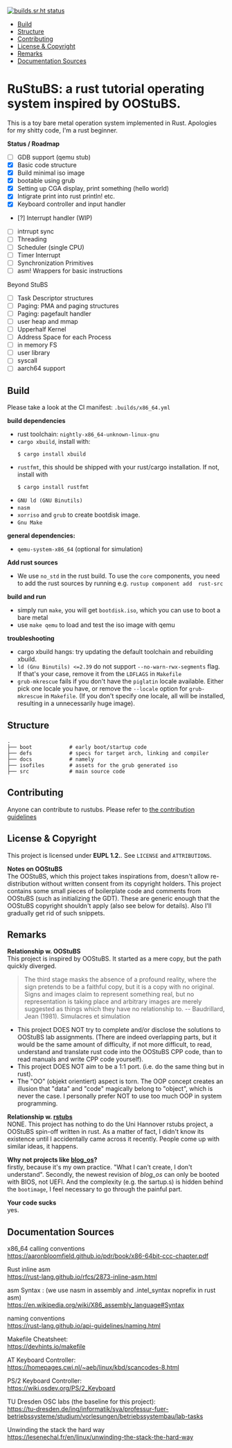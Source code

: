[![builds.sr.ht status](https://builds.sr.ht/~shrik3/rustubs/commits/master/x86_64.yml.svg)](https://builds.sr.ht/~shrik3/rustubs/commits/master/x86_64.yml?)

* [Build](#build)
* [Structure](#structure)
* [Contributing](#contributing)
* [License & Copyright](#license-amp-copyright)
* [Remarks](#remarks)
* [Documentation Sources](#documentation-sources)

# RuStuBS: a rust tutorial operating system inspired by OOStuBS.

This is a toy bare metal operation system implemented in Rust. Apologies for my
shitty code, I'm a rust beginner.

**Status / Roadmap**
- [ ] GDB support (qemu stub)
- [X] Basic code structure
- [X] Build minimal iso image
- [X] bootable using grub
- [X] Setting up CGA display, print something (hello world)
- [X] Intigrate print into rust println! etc.
- [X] Keyboard controller and input handler
- [?] Interrupt handler (WIP)
- [ ] intrrupt sync
- [ ] Threading
- [ ] Scheduler (single CPU)
- [ ] Timer Interrupt
- [ ] Synchronization Primitives
- [ ] asm! Wrappers for basic instructions

Beyond StuBS
- [ ] Task Descriptor structures
- [ ] Paging: PMA and paging structures
- [ ] Paging: pagefault handler
- [ ] user heap and mmap
- [ ] Upperhalf Kernel
- [ ] Address Space for each Process
- [ ] in memory FS
- [ ] user library
- [ ] syscall
- [ ] aarch64 support

## Build

Please take a look at the CI manifest:
`.builds/x86_64.yml`

**build dependencies**
- rust toolchain: `nightly-x86_64-unknown-linux-gnu`
- `cargo xbuild`, install with:
    ```
    $ cargo install xbuild
    ```
- `rustfmt`, this should be shipped with your rust/cargo installation. If not,
  install with
    ```
    $ cargo install rustfmt
    ```
- `GNU ld (GNU Binutils)`
- `nasm`
- `xorriso` and `grub` to create bootdisk image. 
- `Gnu Make`


**general dependencies:**
- `qemu-system-x86_64` (optional for simulation)

**Add rust sources**
- We use `no_std` in the rust build. To use the `core` components, you need to
  add the rust sources by running e.g. `rustup component add  rust-src`

**build and run**
- simply run `make`, you will get `bootdisk.iso`, which you can use to boot a
  bare metal
- use `make qemu` to load and test the iso image with qemu

**troubleshooting**
- cargo xbuild hangs: try updating the default toolchain and rebuilding xbuild.
- `ld (Gnu Binutils) <=2.39` do not support `--no-warn-rwx-segments` flag. If
  that's your case, remove it from the `LDFLAGS` in `Makefile`
- `grub-mkrescue` fails if you don't have the `piglatin` locale available.
  Either pick one locale you have, or remove the `--locale` option for
  `grub-mkrescue` in `Makefile`. (If you don't specify one locale, all will be
  installed, resulting in a unnecessarily huge image).

## Structure
```
.
├── boot            # early boot/startup code
├── defs            # specs for target arch, linking and compiler
├── docs            # namely
├── isofiles        # assets for the grub generated iso
├── src             # main source code
```

## Contributing

Anyone can contribute to rustubs. Please refer to
[the contribution guidelines](https://git.sr.ht/~shrik3/rustubs/tree/master/item/CONTRIBUTING.md)

## License & Copyright

This project is licensed under **EUPL 1.2.**. See `LICENSE` and `ATTRIBUTIONS`.

**Notes on OOStuBS**  
The OOStuBS, which this project takes inspirations from, doesn't allow
re-distribution without written consent from its copyright holders. This project
contains some small pieces of boilerplate code and comments from OOStuBS (such
as initializing the GDT). These are generic enough that the OOStuBS copyright
shouldn't apply (also see below for details). Also I'll gradually get rid of
such snippets.

## Remarks

**Relationship w. OOStuBS**  
This project is inspired by OOStuBS. It started as a mere copy, but the path
quickly diverged.

> The third stage masks the absence of a profound reality, where the sign
> pretends to be a faithful copy, but it is a copy with no original. Signs and
> images claim to represent something real, but no representation is taking
> place and arbitrary images are merely suggested as things which they have no
> relationship to.  -- Baudrillard, Jean (1981). Simulacres et simulation

- This project DOES NOT try to complete and/or disclose the solutions to OOStuBS
  lab assignments. (There are indeed overlapping parts, but it would be the same
  amount of difficulty, if not more difficult, to read, understand and 
  translate rust code into the OOStuBS CPP code, than to read manuals and write
  CPP code yourself).
- This project DOES NOT aim to be a 1:1 port. (i.e. do the same thing but in
  rust).
- The "OO" (objekt orientiert) aspect is torn. The OOP concept creates an illusion
  that "data" and "code" magically belong to "object", which is never the case.
  I personally prefer NOT to use too much OOP in system programming.

**Relationship w. [rstubs](https://www.sra.uni-hannover.de/Lehre/WS23/L_BST/rdoc/rstubs/)**  
NONE. This project has nothing to do the Uni Hannover rstubs project, a OOStuBS
spin-off written in rust. As a matter of fact, I didn't know its existence until
I accidentally came across it recently. People come up with similar ideas, it
happens.

**Why not projects like [blog_os](https://os.phil-opp.com/)?**  
firstly, because it's my own practice. "What I can't create, I don't understand".
Secondly, the newest revision of *blog_os* can only be booted with BIOS, not
UEFI. And the complexity (e.g. the sartup.s) is hidden behind the `bootimage`,
I feel necessary to go through the painful part.

**Your code sucks**  
yes.

## Documentation Sources

x86_64 calling conventions  
https://aaronbloomfield.github.io/pdr/book/x86-64bit-ccc-chapter.pdf

Rust inline asm  
https://rust-lang.github.io/rfcs/2873-inline-asm.html

asm Syntax : (we use nasm in assembly and .intel_syntax noprefix in rust asm)  
https://en.wikipedia.org/wiki/X86_assembly_language#Syntax

naming conventions  
https://rust-lang.github.io/api-guidelines/naming.html

Makefile Cheatsheet:  
https://devhints.io/makefile

AT Keyboard Controller:  
https://homepages.cwi.nl/~aeb/linux/kbd/scancodes-8.html

PS/2 Keyboard Controller:  
https://wiki.osdev.org/PS/2_Keyboard

TU Dresden OSC labs (the baseline for this project):  
https://tu-dresden.de/ing/informatik/sya/professur-fuer-betriebssysteme/studium/vorlesungen/betriebssystembau/lab-tasks

Unwinding the stack the hard way  
https://lesenechal.fr/en/linux/unwinding-the-stack-the-hard-way
